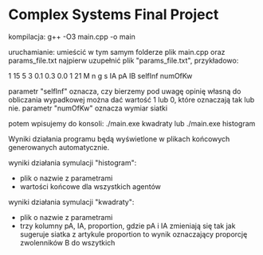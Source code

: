 # Complex Systems Final Project
kompilacja:
g++ -O3 main.cpp -o main

uruchamianie:
umieścić w tym samym folderze plik main.cpp oraz params_file.txt
najpierw uzupełnić plik "params_file.txt", przykładowo:

1 15 5 3 0.1 0.3 0.0 1 21
M n g s IA pA IB selfInf numOfKw

parametr "selfInf" oznacza, czy bierzemy pod uwagę opinię własną do obliczania wypadkowej
można dać wartość 1 lub 0, które oznaczają tak lub nie.
parametr "numOfKw" oznacza wymiar siatki

potem wpisujemy do konsoli:
./main.exe kwadraty
lub
./main.exe histogram

Wyniki działania programu będą wyświetlone w plikach końcowych generowanych automatycznie.

wyniki działania symulacji "histogram":
- plik o nazwie z parametrami
- wartości końcowe dla wszystkich agentów

wyniki działania symulacji "kwadraty":
- plik o nazwie z parametrami
- trzy kolumny pA, IA, proportion, gdzie
    pA i IA zmieniają się tak jak sugeruje siatka z artykule
    proportion to wynik oznaczający proporcję zwolenników B do wszytkich